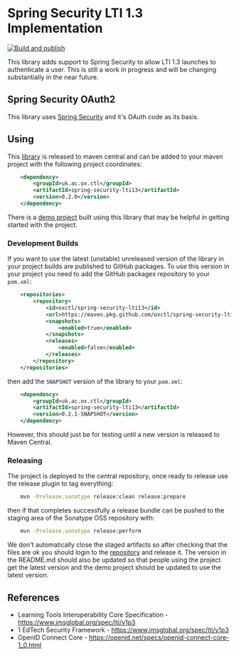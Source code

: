 # Spring Security LTI 1.3 Implementation

[![Build and publish](https://github.com/oxctl/spring-security-lti13/actions/workflows/push.yml/badge.svg)](https://github.com/oxctl/spring-security-lti13/actions/workflows/push.yml)

This library adds support to Spring Security to allow LTI 1.3 launches to authenticate a user. This is still a work in progress and will be changing substantially in the near future.

## Spring Security OAuth2

This library uses [Spring Security](https://spring.io/projects/spring-security) and it's OAuth code as its basis.

## Using

This [library](https://search.maven.org/artifact/uk.ac.ox.ctl/spring-security-lti13) is released to maven central and can be added to your maven project with the following project coordinates:

```xml
    <dependency>
        <groupId>uk.ac.ox.ctl</groupId>
        <artifactId>spring-security-lti13</artifactId>
        <version>0.2.0</version>
    </dependency>
```

There is a [demo project](https://github.com/oxctl/spring-security-lti13-demo) built using this library that may be helpful in getting started with the project.

### Development Builds

If you want to use the latest (unstable) unreleased version of the library in your project builds are published to GitHub packages. To use this version in your project you need to add the GitHub packages repository to your `pom.xml`:

```xml
    <repositories>
        <repository>
            <id>oxctl/spring-security-lti13</id>
            <url>https://maven.pkg.github.com/oxctl/spring-security-lti13</url>
            <snapshots>
                <enabled>true</enabled>
            </snapshots>
            <releases>
                <enabled>false</enabled>
            </releases>
        </repository>
    </repositories>
```

then add the `SNAPSHOT` version of the library to your `pom.xml`:

```xml
    <dependency>
        <groupId>uk.ac.ox.ctl</groupId>
        <artifactId>spring-security-lti13</artifactId>
        <version>0.2.1-SNAPSHOT</version>
    </dependency>
```

However, this should just be for testing until a new version is released to Maven Central.

### Releasing

The project is deployed to the central repository, once ready to release use the release plugin to tag everything:

```bash
    mvn -Prelease,sonatype release:clean release:prepare
```

then if that completes successfully a release bundle can be pushed to the staging area of the Sonatype OSS repository with:

```bash
    mvn -Prelease,sonatype release:perform
```
    
We don't automatically close the staged artifacts so after checking that the files are ok you should login to the [repository](https://oss.sonatype.org/) and release it. The version in the README.md should also be updated so that people using the project get the latest version and the demo project should be updated to use the latest version.

## References

 - Learning Tools Interoperability Core Specification - https://www.imsglobal.org/spec/lti/v1p3
 - 1 EdTech Security Framework - https://www.imsglobal.org/spec/lti/v1p3
 - OpenID Connect Core - https://openid.net/specs/openid-connect-core-1_0.html